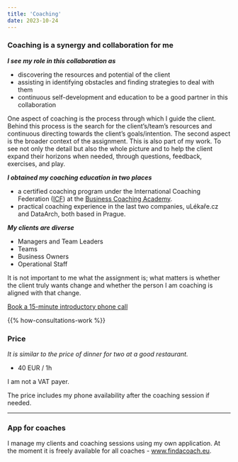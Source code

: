 ```yaml
---
title: 'Coaching'  
date: 2023-10-24  
---
```


### Coaching is a synergy and collaboration for me

***I see my role in this collaboration as***
- discovering the resources and potential of the client
- assisting in identifying obstacles and finding strategies to deal with them
- continuous self-development and education to be a good partner in this collaboration

One aspect of coaching is the process through which I guide the client. Behind this process is the search for the client’s/team’s resources and continuous directing towards the client’s goals/intention. The second aspect is the broader context of the assignment. This is also part of my work. To see not only the detail but also the whole picture and to help the client expand their horizons when needed, through questions, feedback, exercises, and play.

***I obtained my coaching education in two places***
- a certified coaching program under the International Coaching Federation ([ICF](https://coachingfederation.org/)) at the [Business Coaching Academy](https://www.koucovaciaskola.sk/kurz-biznis-koucing).
- practical coaching experience in the last two companies, uLékaře.cz and DataArch, both based in Prague.

***My clients are diverse***
- Managers and Team Leaders
- Teams
- Business Owners
- Operational Staff  

It is not important to me what the assignment is; what matters is whether the client truly wants change and whether the person I am coaching is aligned with that change.

<a
    href="https://calendar.google.com/calendar/u/0/appointments/schedules/AcZssZ2sepIGc8sosu7oevx1Xk3fYGiGule7mdjFghy02Uxslk_TfTEAKBMw2bsN5Ja3WZ4nHWgMTcsM"
    class="inline-flex items-center px-4 py-2 text-sm font-medium text-gray-900 bg-gray-100 border border-gray-200 rounded-lg hover:bg-gray-100 hover:text-primary-700 focus:z-10 focus:ring-4 focus:outline-none focus:ring-gray-200 focus:text-primary-700 dark:bg-gray-800 dark:text-gray-400 dark:border-gray-600 dark:hover:text-white dark:hover:bg-gray-700 dark:focus:ring-gray-700">
Book a 15-minute introductory phone call
</a>

{{% how-consultations-work %}}

### Price

*It is similar to the price of dinner for two at a good restaurant.*

- 40 EUR / 1h

I am not a VAT payer.

The price includes my phone availability after the coaching session if needed.

---

### App for coaches

I manage my clients and coaching sessions using my own application. At the moment it is freely available for all coaches - www.findacoach.eu.
